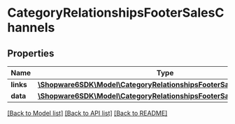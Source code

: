 # CategoryRelationshipsFooterSalesChannels

## Properties
Name | Type | Description | Notes
------------ | ------------- | ------------- | -------------
**links** | [**\Shopware6SDK\Model\CategoryRelationshipsFooterSalesChannelsLinks**](CategoryRelationshipsFooterSalesChannelsLinks.md) |  | [optional] 
**data** | [**\Shopware6SDK\Model\CategoryRelationshipsFooterSalesChannelsData[]**](CategoryRelationshipsFooterSalesChannelsData.md) |  | [optional] 

[[Back to Model list]](../../README.md#documentation-for-models) [[Back to API list]](../../README.md#documentation-for-api-endpoints) [[Back to README]](../../README.md)

